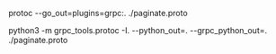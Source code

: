 protoc --go_out=plugins=grpc:. ./paginate.proto

python3 -m grpc_tools.protoc -I. --python_out=. --grpc_python_out=. ./paginate.proto
